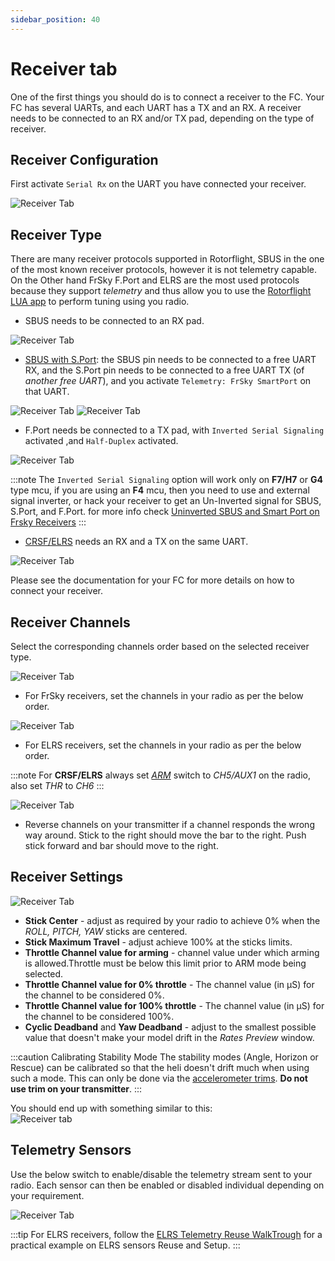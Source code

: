 ```yaml
---
sidebar_position: 40
---
```


# Receiver tab

One of the first things you should do is to connect a receiver to the FC. Your FC has several UARTs, and each UART has a TX and an RX. A receiver needs to be connected to an RX and/or TX pad, depending on the type of receiver.

## Receiver Configuration

First activate `Serial Rx` on the UART you have connected your receiver.

![Receiver Tab](./img/receiver-uart.png)

## Receiver Type

There are many receiver protocols supported in Rotorflight, SBUS in the one of the most known receiver protocols, however it is not telemetry capable. On the Other hand FrSky F.Port and ELRS are the most used protocols because they support *telemetry* and thus allow you to use the [Rotorflight LUA app](../Tutorial-Setup/Lua-Scripts.mdx) to perform tuning using you radio.

* SBUS needs to be connected to an RX pad.

![Receiver Tab](./img/receiver-sbus.png)

* [SBUS with S.Port](https://oscarliang.com/sbus-smartport-telemetry-naze32/): the SBUS pin needs to be connected to a free UART RX, and the S.Port pin needs to be connected to a free UART TX (of *another free UART*), and you activate `Telemetry: FrSky SmartPort` on that UART.

![Receiver Tab](./img/receiver-sbus.png)
![Receiver Tab](./img/receiver-uart-sport.png)

* F.Port needs be connected to a TX pad, with `Inverted Serial Signaling` activated ,and `Half-Duplex` activated.

![Receiver Tab](./img/receiver-fport.png)

:::note
The `Inverted Serial Signaling` option will work only on **F7/H7** or **G4** type mcu, if you are using an **F4** mcu, then you need to use and external signal inverter, or hack your receiver to get an Un-Inverted signal for SBUS, S.Port, and F.Port.
for more info check [Uninverted SBUS and Smart Port on Frsky Receivers](https://oscarliang.com/uninverted-sbus-smart-port-frsky-receivers/)
:::

* [CRSF/ELRS](https://www.expresslrs.org/2.0/quick-start/receivers/wiring-up/) needs an RX and a TX on the same UART.

![Receiver Tab](./img/receiver-crsf.png)

Please see the documentation for your FC for more details on how to connect your receiver.

## Receiver Channels

Select the corresponding channels order based on the selected receiver type.

![Receiver Tab](./img/receiver-channels.png)

* For FrSky receivers, set the channels in your radio as per the below order.

![Receiver Tab](./img/receiver-order-frsky.png)

* For ELRS receivers, set the channels in your radio as per the below order.

:::note
For **CRSF/ELRS** always set [*ARM*](../Tutorial-Setup/arming.mdx) switch to *CH5/AUX1* on the radio, also set *THR* to *CH6*
:::

![Receiver Tab](./img/receiver-order-elrs.png)

* Reverse channels on your transmitter if a channel responds the wrong way around. Stick to the right should move the bar to the right. Push stick forward and bar should move to the right.

## Receiver Settings

![Receiver Tab](./img/receiver-settings.png)

* **Stick Center** - adjust as required by your radio to achieve 0% when the *ROLL, PITCH, YAW* sticks are centered.
* **Stick Maximum Travel** - adjust achieve 100% at the sticks limits.
* **Throttle Channel value for arming** - channel value under which arming is allowed.Throttle must be below this limit prior to ARM mode being selected.
* **Throttle Channel value for 0% throttle** - The channel value (in µS) for the channel to be considered 0%.
* **Throttle Channel value for 100% throttle** - The channel value (in µS) for the channel to be considered 100%.
* **Cyclic Deadband** and **Yaw Deadband** - adjust to the smallest possible value that doesn't make your model drift in the *Rates Preview* window.

:::caution
Calibrating Stability Mode
The stability modes (Angle, Horizon or Rescue) can be calibrated so that the heli doesn't drift much when using such a mode. This can only be done via the [accelerometer trims](../Tutorial-Setup/Using-Stability-Modes-Example.md).
**Do not use trim on your transmitter**.
:::

You should end up with something similar to this:\
![Receiver tab](./img/tx-output-calibrated.gif)

## Telemetry Sensors

Use the below switch to enable/disable the telemetry stream sent to your radio. Each sensor can then be enabled or disabled individual depending on your requirement.

![Receiver Tab](./img/receiver-telem-sensors.png)

:::tip
For ELRS receivers, follow the [ELRS Telemetry Reuse WalkTrough](../Tutorial-Setup/ELRS-telemetry-reuse.md) for a practical example on ELRS sensors Reuse and Setup.
:::
